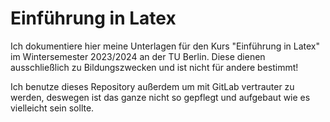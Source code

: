 # Einführung in Latex

Ich dokumentiere hier meine Unterlagen für den Kurs "Einführung in Latex" im Wintersemester 2023/2024 an der TU Berlin. Diese dienen ausschließlich zu Bildungszwecken und ist nicht für andere bestimmt! 

Ich benutze dieses Repository außerdem um mit GitLab vertrauter zu werden, deswegen ist das ganze nicht so gepflegt und aufgebaut wie es vielleicht sein sollte.

